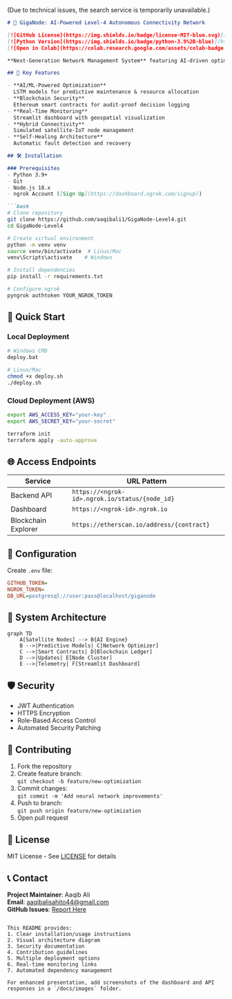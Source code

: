 (Due to technical issues, the search service is temporarily unavailable.)

```markdown
# 🚀 GigaNode: AI-Powered Level-4 Autonomous Connectivity Network

[![GitHub License](https://img.shields.io/badge/license-MIT-blue.svg)](https://opensource.org/licenses/MIT)
[![Python Version](https://img.shields.io/badge/python-3.9%2B-blue)](https://www.python.org/)
[![Open in Colab](https://colab.research.google.com/assets/colab-badge.svg)](https://colab.research.google.com/github/aaqibali1/GigaNode-Level4/blob/main/giganode_level4.py)

**Next-Generation Network Management System** featuring AI-driven optimization, blockchain-secured operations, and real-time IoT monitoring for urban/satellite connectivity.

## 🌟 Key Features

- **AI/ML-Powered Optimization**  
  LSTM models for predictive maintenance & resource allocation
- **Blockchain Security**  
  Ethereum smart contracts for audit-proof decision logging
- **Real-Time Monitoring**  
  Streamlit dashboard with geospatial visualization
- **Hybrid Connectivity**  
  Simulated satellite-IoT node management
- **Self-Healing Architecture**  
  Automatic fault detection and recovery

## 🛠️ Installation

### Prerequisites
- Python 3.9+
- Git
- Node.js 18.x
- ngrok Account ([Sign Up](https://dashboard.ngrok.com/signup))

```bash
# Clone repository
git clone https://github.com/aaqibali1/GigaNode-Level4.git
cd GigaNode-Level4

# Create virtual environment
python -m venv venv
source venv/bin/activate  # Linux/Mac
venv\Scripts\activate    # Windows

# Install dependencies
pip install -r requirements.txt

# Configure ngrok
pyngrok authtoken YOUR_NGROK_TOKEN
```

## 🚦 Quick Start

### Local Deployment
```bash
# Windows CMD
deploy.bat

# Linux/Mac
chmod +x deploy.sh
./deploy.sh
```

### Cloud Deployment (AWS)
```bash
export AWS_ACCESS_KEY="your-key"
export AWS_SECRET_KEY="your-secret"

terraform init
terraform apply -auto-approve
```

## 🌐 Access Endpoints
| Service          | URL Pattern                          |
|------------------|--------------------------------------|
| Backend API      | `https://<ngrok-id>.ngrok.io/status/{node_id}` |
| Dashboard        | `https://<ngrok-id>.ngrok.io`        |
| Blockchain Explorer | `https://etherscan.io/address/{contract}` |

## 🔧 Configuration
Create `.env` file:
```ini
GITHUB_TOKEN=
NGROK_TOKEN=
DB_URL=postgresql://user:pass@localhost/giganode
```

## 🧩 System Architecture
```mermaid
graph TD
    A[Satellite Nodes] --> B{AI Engine}
    B -->|Predictive Models| C[Network Optimizer]
    C -->|Smart Contracts| D[Blockchain Ledger]
    D -->|Updates| E[Node Cluster]
    E -->|Telemetry| F[Streamlit Dashboard]
```

## 🛡️ Security
- JWT Authentication
- HTTPS Encryption
- Role-Based Access Control
- Automated Security Patching

## 🤝 Contributing
1. Fork the repository
2. Create feature branch:  
   `git checkout -b feature/new-optimization`
3. Commit changes:  
   `git commit -m 'Add neural network improvements'`
4. Push to branch:  
   `git push origin feature/new-optimization`
5. Open pull request

## 📜 License
MIT License - See [LICENSE](LICENSE) for details

## 📞 Contact
**Project Maintainer**: Aaqib Ali  
**Email**: [aaqibalisahito44@gmail.com](mailto:aaqibalisahito44@gmail.com)  
**GitHub Issues**: [Report Here](https://github.com/aaqibali1/GigaNode-Level4/issues)

```

This README provides:
1. Clear installation/usage instructions
2. Visual architecture diagram
3. Security documentation
4. Contribution guidelines
5. Multiple deployment options
6. Real-time monitoring links
7. Automated dependency management

For enhanced presentation, add screenshots of the dashboard and API responses in a `/docs/images` folder.
